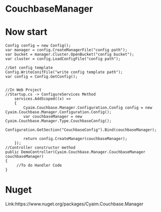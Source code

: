 # CouchbaseManager

<h1>Now start</h1>

    Config config = new Config();
    var manager = config.CreateManagerFile("config path");
    var bucket = manager.Cluster.OpenBucket("config bucket");
    var cluster = config.LoadConfigFile("config path");

    //Get config template
    Config.WriteConifFile("write config template path");
    var config = Config.GetConfig();


    //In Web Project
    //Startup.cs -> ConfigureServices Method
        services.AddScoped((x) =>
        {
            Cyaim.Couchbase.Manager.Configuration.Config config = new Cyaim.Couchbase.Manager.Configuration.Config();
            var couchbaseManager = new Cyaim.Couchbase.Manager.Type.CouchbaseConfig();
            Configuration.GetSection("CouchbaseConfig").Bind(couchbaseManager);

            return config.CreateManager(couchbaseManager);
        });
    //Controller constructor method
    public DemoController(Cyaim.Couchbase.Manager.CouchbaseManager couchbaseManager)
    {
         //To do Handler Code
    }
    
<h1>Nuget</h1>
    Link:https://www.nuget.org/packages/Cyaim.Couchbase.Manager
